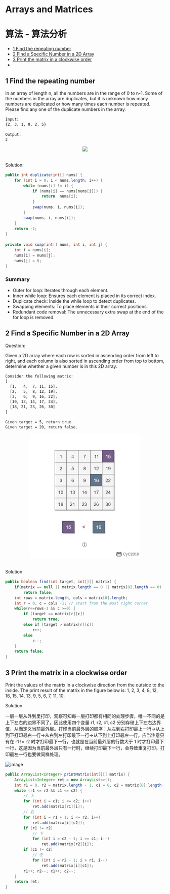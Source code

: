 # Arrays and Matrices

# 算法 - 算法分析
<!-- GFM-TOC -->
* [1 Find the repeating number](#1-Find-the-repeating-number)
* [2 Find a Specific Number in a 2D Array](#2-Find-a-Specific-Number-in-a-2D-Array)
* [3 Print the matrix in a clockwise order](#3-Print-the-matrix-in-a-clockwise-order)
* 

<!-- GFM-TOC -->




## 1 Find the repeating number

In an array of length n, all the numbers are in the range of 0 to n-1. Some of the numbers in the array are duplicates, but it is unknown how many numbers are duplicated or how many times each number is repeated. Please find any one of the duplicate numbers in the array.


```
Input:
{2, 3, 1, 0, 2, 5}

Output:
2
```

<div align="center"> <img src="https://cs-notes-1256109796.cos.ap-guangzhou.myqcloud.com/643b6f18-f933-4ac5-aa7a-e304dbd7fe49.gif" width="350px"> </div><br>

Solution: 

```java
public int duplicate(int[] nums) {
    for (int i = 0; i < nums.length; i++) {
        while (nums[i] != i) {
            if (nums[i] == nums[nums[i]]) {
                return  nums[i];
            }
            swap(nums, i, nums[i]);
        }
        swap(nums, i, nums[i]);
    }
    return -1;
}

private void swap(int[] nums, int i, int j) {
    int t = nums[i];
    nums[i] = nums[j];
    nums[j] = t;
}
```

### Summary

- Outer for loop: Iterates through each element.
- Inner while loop: Ensures each element is placed in its correct index.
- Duplicate check: Inside the while loop to detect duplicates.
- Swapping elements: To place elements in their correct positions.
- Redundant code removal: The unnecessary extra swap at the end of the for loop is removed.

## 2 Find a Specific Number in a 2D Array

Question:

Given a 2D array where each row is sorted in ascending order from left to right, and each column is also sorted in ascending order from top to bottom, determine whether a given number is in this 2D array.

```
Consider the following matrix:
[
  [1,   4,  7, 11, 15],
  [2,   5,  8, 12, 19],
  [3,   6,  9, 16, 22],
  [10, 13, 14, 17, 24],
  [18, 21, 23, 26, 30]
]

Given target = 5, return true.
Given target = 20, return false.
```



<div align="center"> <img src="https://raw.githubusercontent.com/kiaky0/Programming/main/souce/68747470733a2f2f63732d6e6f7465732d313235363130393739362e636f732e61702d6775616e677a686f752e6d7971636c6f75642e636f6d2f33356138633731312d306463302d343631332d393566332d6265393663366336653130342e676966.gif" width="350px"> </div><br>

Solution

```java
public boolean find(int target, int[][] matrix) {
	if(matrix == null || matrix.length == 0 || matrix[0].length == 0)
		return false;
	int rows = matrix.length, cols = matrix[0].length;
	int r = 0, c = cols -1; // start from the most right corner
	while(r<=rows-1 && c >=0) {
		if (target == matrix[r][c])
            return true;
		else if (target > matrix[r][c])
			r++;
		else
			c--;
	}
	return false;
}
```

## 3 Print the matrix in a clockwise order

Print the values of the matrix in a clockwise direction from the outside to the inside. The print result of the matrix in the figure below is: 1, 2, 3, 4, 8, 12, 16, 15, 14, 13, 9, 5, 6, 7, 11, 10.


Solution

一层一层从外到里打印，观察可知每一层打印都有相同的处理步骤，唯一不同的是上下左右的边界不同了。因此使用四个变量 r1, r2, c1, c2 分别存储上下左右边界值，从而定义当前最外层。打印当前最外层的顺序：从左到右打印最上一行->从上到下打印最右一行->从右到左打印最下一行->从下到上打印最左一行。应当注意只有在 r1 != r2 时才打印最下一行，也就是在当前最外层的行数大于 1 时才打印最下一行，这是因为当前最外层只有一行时，继续打印最下一行，会导致重复打印。打印最左一行也要做同样处理。

![image](https://github.com/kiaky0/Programming/assets/109141627/309d7a15-98ce-4293-970e-b3c68e5d7856)



```java
public ArrayList<Integer> printMatrix(int[][] matrix) {
    ArrayList<Integer> ret = new ArrayList<>();
    int r1 = 0, r2 = matrix.length - 1, c1 = 0, c2 = matrix[0].length - 1;
    while (r1 <= r2 && c1 <= c2) {
        // 上
        for (int i = c1; i <= c2; i++)
            ret.add(matrix[r1][i]);
        // 右
        for (int i = r1 + 1; i <= r2; i++)
            ret.add(matrix[i][c2]);
        if (r1 != r2)
            // 下
            for (int i = c2 - 1; i >= c1; i--)
                ret.add(matrix[r2][i]);
        if (c1 != c2)
            // 左
            for (int i = r2 - 1; i > r1; i--)
                ret.add(matrix[i][c1]);
        r1++; r2--; c1++; c2--;
    }
    return ret;
}
```

